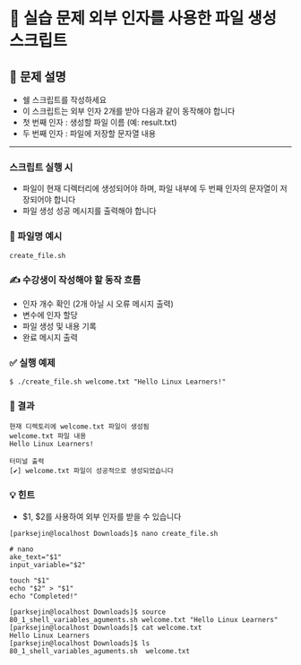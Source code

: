 # 🧪 실습 문제 외부 인자를 사용한 파일 생성 스크립트
## 📘 문제 설명
- 쉘 스크립트를 작성하세요
- 이 스크립트는 외부 인자 2개를 받아 다음과 같이 동작해야 합니다
- 첫 번째 인자 : 생성할 파일 이름 (예: result.txt)
- 두 번째 인자 : 파일에 저장할 문자열 내용
---
### 스크립트 실행 시
- 파일이 현재 디렉터리에 생성되어야 하며, 파일 내부에 두 번째 인자의 문자열이 저장되어야 합니다
- 파일 생성 성공 메시지를 출력해야 합니다

### 📄 파일명 예시
```
create_file.sh
```
### ✍️ 수강생이 작성해야 할 동작 흐름
- 인자 개수 확인 (2개 아닐 시 오류 메시지 출력)
- 변수에 인자 할당
- 파일 생성 및 내용 기록
- 완료 메시지 출력
### ✅ 실행 예제
```
$ ./create_file.sh welcome.txt "Hello Linux Learners!"
```
### 📂 결과
```
현재 디렉토리에 welcome.txt 파일이 생성됨
welcome.txt 파일 내용
Hello Linux Learners!

터미널 출력
[✔] welcome.txt 파일이 성공적으로 생성되었습니다
```

### 💡 힌트
- $1, $2를 사용하여 외부 인자를 받을 수 있습니다

```
[parksejin@localhost Downloads]$ nano create_file.sh
```
```
# nano
ake_text="$1"
input_variable="$2"

touch "$1"
echo "$2" > "$1"
echo "Completed!"
```
```
[parksejin@localhost Downloads]$ source 80_1_shell_variables_aguments.sh welcome.txt "Hello Linux Learners" 
[parksejin@localhost Downloads]$ cat welcome.txt 
Hello Linux Learners
[parksejin@localhost Downloads]$ ls
80_1_shell_variables_aguments.sh  welcome.txt
```